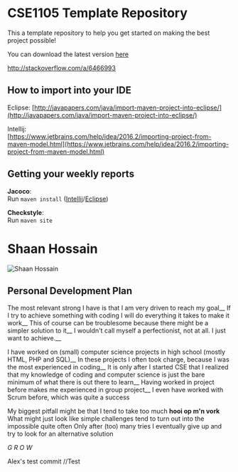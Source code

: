 # CSE1105 Template Repository

This a template repository to help you get started on making the best project possible!

You can download the latest version [here](https://github.com/SERG-Delft/TI1216/releases)

http://stackoverflow.com/a/6466993

## How to import into your IDE

Eclipse:
[http://javapapers.com/java/import-maven-project-into-eclipse/](http://javapapers.com/java/import-maven-project-into-eclipse/)

Intellij:  
[https://www.jetbrains.com/help/idea/2016.2/importing-project-from-maven-model.html](https://www.jetbrains.com/help/idea/2016.2/importing-project-from-maven-model.html)

## Getting your weekly reports

**Jacoco**:  
Run `maven install` ([Intellij](https://www.jetbrains.com/help/idea/2016.3/getting-started-with-maven.html#execute_maven_goal)/[Eclipse](http://imgur.com/a/6q7pV))

**Checkstyle**:  
Run `maven site`


# Shaan Hossain
![Shaan Hossain](https://lh3.googleusercontent.com/F5hhz2boXXY4e9PSUTkVLlaBLswFUdcCgQWAl1R9HPAwxtTGYgTwrqKOTiWuUzVbZ85I0xTY4H0V1lLPdg9D=w1920-h937-rw)
## Personal Development Plan

The most relevant strong I have is that I am very driven to reach my goal__
If I try to achieve something with coding I will do everything it takes to make it work__
This of course can be troublesome because there might be a simpler solution to it__
I wouldn't call myself a perfectionist, not at all. I just want to achieve.__

I have worked on (small) computer science projects in high school (mostly HTML, PHP and SQL)__
In these projects I often took charge, because I was the most experienced in coding__
It is only after I started CSE that I realized that my knowledge of coding and computer science is just the bare minimum of what there is out there to learn__
Having worked in project before makes me experienced in group project__
I even have worked with Scrum before, which was quite a success

My biggest pitfall might be that I tend to take too much **hooi op m'n vork**
What might just look like simple challenges tend to turn out into the impossible quite often
Only after (too) many tries I eventually give up and try to look for an alternative solution

*G*
*R*
*O*
*W*

Alex's test commit
<picture>
<personal dev plan> //Test
